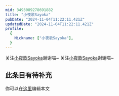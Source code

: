 ```yaml
---
mid: 3493089278691882
title: "小夜歌Sayoka"
pubDate: "2024-11-04T11:22:11.421Z"
updatedDate: "2024-11-04T11:22:11.421Z"
profile:
  {
    Nickname: ["小夜歌Sayoka"],
  }
---
```


关注[小夜歌Sayoka](https://space.bilibili.com/3493089278691882)谢谢喵~ 关注[小夜歌Sayoka](https://space.bilibili.com/3493089278691882)谢谢喵~

## 此条目有待补充
你可以在[这里](https://github.com/Yuhanawa/VTuber.ICU-Content/edit/master/v/小夜歌Sayoka/index.md)编辑本文
